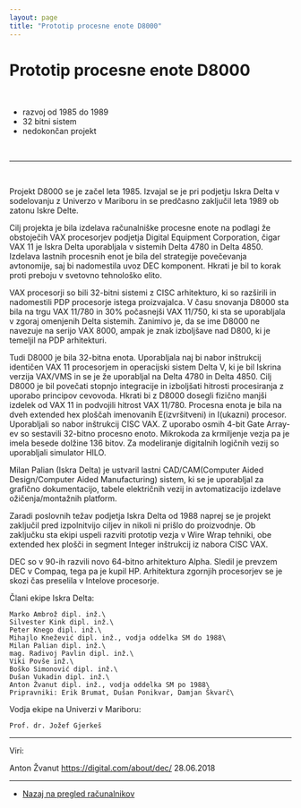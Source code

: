 ```yaml
---
layout: page
title: "Prototip procesne enote D8000"
---
```


# Prototip procesne enote D8000


<br>

 - razvoj od 1985 do 1989
 - 32 bitni sistem
 - nedokončan projekt

<br>


------

<br>

Projekt D8000 se je začel leta 1985. Izvajal se je pri podjetju Iskra Delta v sodelovanju z Univerzo v Mariboru
in se predčasno zaključil leta 1989 ob zatonu Iskre Delte.

Cilj projekta je bila izdelava računalniške procesne enote na podlagi že obstoječih VAX procesorjev podjetja
Digital Equipment Corporation, čigar VAX 11 je Iskra Delta uporabljala v sistemih Delta 4780 in Delta 4850.
Izdelava lastnih procesnih enot je bila del strategije povečevanja avtonomije, saj bi nadomestila uvoz DEC komponent.
Hkrati je bil to korak proti preboju v svetovno tehnološko elito.

VAX procesorji so bili 32-bitni sistemi z CISC arhitekturo, ki so razširili in nadomestili PDP procesorje
istega proizvajalca. V času snovanja D8000 sta bila na trgu VAX 11/780 in 30% počasnejši VAX 11/750, ki sta se
uporabljala v zgoraj omenjenih Delta sistemih. Zanimivo je, da se ime D8000 ne navezuje na serijo VAX 8000, ampak
je znak izboljšave nad D800, ki je temeljil na PDP arhitekturi.

Tudi D8000 je bila 32-bitna enota. Uporabljala naj bi nabor inštrukcij identičen VAX 11 procesorjem in operacijski
sistem Delta V, ki je bil Iskrina verzija VAX/VMS in se je že uporabljal na Delta 4780 in Delta 4850.
Cilj D8000 je bil povečati stopnjo integracije in izboljšati hitrosti procesiranja z uporabo principov cevovoda.
Hkrati bi z D8000 dosegli fizično manjši izdelek od VAX 11 in podvojili hitrost VAX 11/780.
Procesna enota je bila na dveh extended hex ploščah imenovanih E(izvršitveni) in I(ukazni) procesor. Uporabljali so
nabor inštrukcij CISC VAX. Z uporabo osmih 4-bit Gate Array-ev so sestavili 32-bitno procesno enoto.
Mikrokoda za krmiljenje vezja pa je imela besede dolžine 136 bitov.
Za modeliranje digitalnih logičnih vezij so uporabljali simulator HILO.

Milan Palian (Iskra Delta) je ustvaril lastni CAD/CAM(Computer Aided Design/Computer Aided Manufacturing) sistem,
ki se je uporabljal za grafično dokumentacijo, tabele električnih vezij in avtomatizacijo izdelave
ožičenja/montažnih platform.

Zaradi poslovnih težav podjetja Iskra Delta od 1988 naprej se je projekt zaključil pred izpolnitvijo ciljev in
nikoli ni prišlo do proizvodnje. Ob zaključku sta ekipi uspeli razviti prototip vezja v Wire Wrap tehniki,
obe extended hex plošči in segment Integer inštrukcij iz nabora CISC VAX. 

DEC so v 90-ih razvili novo 64-bitno arhitekturo Alpha. Sledil je prevzem DEC v Compaq, tega pa je kupil HP.
Arhitektura zgornjih procesorjev se je skozi čas preselila v Intelove procesorje.

Člani ekipe Iskra Delta:

	Marko Ambrož dipl. inž.\
	Silvester Kink dipl. inž.\
	Peter Knego dipl. inž.\
	Mihajlo Knežević dipl. inž., vodja oddelka SM do 1988\
	Milan Palian dipl. inž.\
	mag. Radivoj Pavlin dipl. inž.\
	Viki Povše inž.\
	Boško Simonović dipl. inž.\
	Dušan Vukadin dipl. inž.\
	Anton Žvanut dipl. inž., vodja oddelka SM po 1988\
	Pripravniki: Erik Brumat, Dušan Ponikvar, Damjan Škvarč\

Vodja ekipe na Univerzi v Mariboru:

	Prof. dr. Jožef Gjerkeš

------

Viri: 

Anton Žvanut
https://digital.com/about/dec/ 28.06.2018

------

 - [Nazaj na pregled računalnikov]({{site.base}}/SloRaDe/racunalniki)
